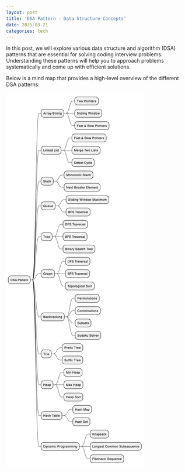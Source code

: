```yaml
---
layout: post
title: 'DSA Pattern - Data Structure Concepts'
date: 2025-03-21
categories: tech
---
```


In this post, we will explore various data structure and algorithm (DSA) patterns that are essential for solving coding interview problems. Understanding these patterns will help you to approach problems systematically and come up with efficient solutions.

Below is a mind map that provides a high-level overview of the different DSA patterns:

![DSA Pattern Mind Map](/images/dsa-patterns.png)
